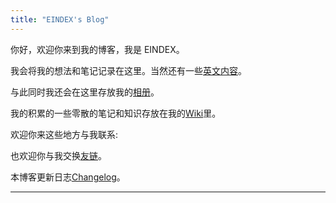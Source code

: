 ```yaml
---
title: "EINDEX's Blog"
---
```


你好，欢迎你来到我的博客，我是 EINDEX。

我会将我的想法和笔记记录在这里。当然还有一些[英文内容](@/_index.md)。

与此同时我还会在这里存放我的[相册](@/gallery/_index.cn.md)。

我的积累的一些零散的笔记和知识存放在我的[Wiki](https://wiki.eindex.me)里。

欢迎你来这些地方与我联系:
<a rel="me" href="https://twitter.com/eindex_li"><iconify-icon icon="bxl:twitter"></iconify-icon></a>
<a rel="me" href="https://github.com/eindex"><iconify-icon icon="bxl:github"></iconify-icon></a>
[<iconify-icon icon="bxl:telegram"></iconify-icon>](https://t.me/eindex)
<a rel="me" href="mailto:eindex.me@outlook.com"><iconify-icon icon="bx:at"></iconify-icon></a>
[<iconify-icon icon="cib:keybase"></iconify-icon>](https://keybase.io/eindexli)

也欢迎你与我交换[友链](@/links.cn.md)。

本博客更新日志[Changelog](content/changelog.md)。

---
